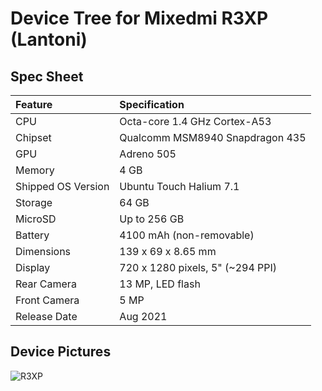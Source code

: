 # Device Tree for Mixedmi R3XP (Lantoni)

## Spec Sheet

| Feature                 | Specification                     |
| :---------------------- | :-------------------------------- |
| CPU                     | Octa-core 1.4 GHz Cortex-A53      |
| Chipset                 | Qualcomm MSM8940 Snapdragon 435   |
| GPU                     | Adreno 505                        |
| Memory                  | 4 GB                              |
| Shipped OS      Version | Ubuntu Touch Halium 7.1           |
| Storage                 | 64 GB                             |
| MicroSD                 | Up to 256 GB                      |
| Battery                 | 4100 mAh (non-removable)          |
| Dimensions              | 139 x 69 x 8.65 mm                |
| Display                 | 720 x 1280 pixels, 5" (~294 PPI)  |
| Rear Camera             | 13 MP, LED flash                  |
| Front Camera            | 5 MP                              |
| Release Date            | Aug 2021                          |

## Device Pictures
![R3XP](https://fdn2.gsmarena.com/vv/pics/xiaomi/xiaomi-redmi-3s2.jpg "R3XP")
